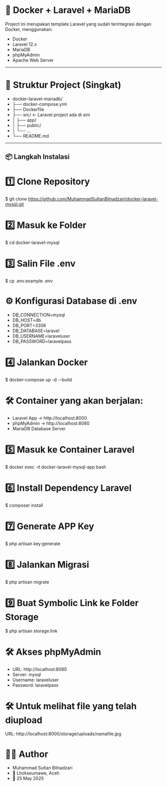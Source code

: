 # 🚀 Docker + Laravel + MariaDB

Project ini merupakan template Laravel yang sudah terintegrasi dengan Docker, menggunakan:
- Docker
- Laravel 12.x
- MariaDB
- phpMyAdmin
- Apache Web Server

---

# 📂 Struktur Project (Singkat)
- docker-laravel-mariadb/
- ├── docker-compose.yml
- ├── Dockerfile
- ├── src/                  ← Laravel project ada di sini
- │   ├── app/
- │   ├── public/
- │   └── ...
- └── README.md

---

## 📦 Langkah Instalasi

# 1️⃣ Clone Repository
$ git clone https://github.com/MuhammadSultanBilnadzari/docker-laravel-mysql.git

# 2️⃣ Masuk ke Folder
$ cd docker-laravel-mysql

# 3️⃣ Salin File .env
$ cp .env.example .env

# ⚙️ Konfigurasi Database di .env
- DB_CONNECTION=mysql
- DB_HOST=db
- DB_PORT=3306
- DB_DATABASE=laravel
- DB_USERNAME=laraveluser
- DB_PASSWORD=laravelpass

# 4️⃣ Jalankan Docker
$ docker-compose up -d --build

# 🛠 Container yang akan berjalan:
- Laravel App → http://localhost:8000
- phpMyAdmin → http://localhost:8080
- MariaDB Database Server

# 5️⃣ Masuk ke Container Laravel
$ docker exec -it docker-laravel-mysql-app bash

# 6️⃣ Install Dependency Laravel
$ composer install

# 7️⃣ Generate APP Key
$ php artisan key:generate

# 8️⃣ Jalankan Migrasi
$ php artisan migrate

# 9️⃣ Buat Symbolic Link ke Folder Storage
$ php artisan storage:link

# 🛠 Akses phpMyAdmin
- URL: http://localhost:8080
- Server: mysql
- Username: laraveluser
- Password: laravelpass

# 🛠 Untuk melihat file yang telah diupload
URL: http://localhost:8000/storage/uploads/namafile.jpg


# 🧑‍💻 Author
- Muhammad Sultan Bilnadzari
- 📍 Lhokseumawe, Aceh
- 📅 25 May 2025
